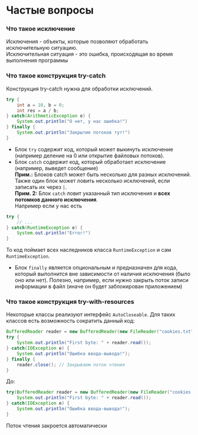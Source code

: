 # Частые вопросы

### Что такое исключение
Исключения - объекты, которые позволяют обработать исключительную ситуацию.  
Исключительная ситуация - это ошибка, происходящая во время выполнения программы

### Что такое конструкция try-catch
Конструкция try-catch нужна для обработки исключений.
```java
try {
    int a = 10, b = 0;
    int res = a / b;
} catch(ArithmeticException e) {
    System.out.println("О нет, у нас ошибка!")
} finally {
    System.out.println("Закрытие потоков тут!")
}
```
- Блок `try` содержит код, который может выкинуть исключение (например деление на 0 или
открытие файловых потоков).  
- Блок `catch` содержит код, который обработает исключение (например, выведет сообщение)  
**Прим.:** Блоков catch может быть несколько для разных исключений. Также один блок может
ловить несколько исключений, если записать их через `|`.  
**Прим. 2:** Блок `catch` ловит указанный тип исключения и **всех потомков данного исключения**.  
Например если у нас есть
```java
try {
    // ...
} catch(RuntimeException e) {
    System.out.println("Error!")
}
```
То код поймает всех наследников класса `RuntimeException` и сам `RuntimeException`.  
- Блок `finally` является опциональным и предназначен для кода, который выполнится вне зависимости
от наличия исключения (было оно или нет). Полезно, например, если нужно закрыть поток
записи информации в файл (иначе он будет заблокирован приложением)

### Что такое конструкция try-with-resources
Некоторые классы реализуют интерфейс `AutoCloseable`. Для таких классов есть возможность
сократить данный код:
```java
BufferedReader reader = new BufferedReader(new FileReader("cookies.txt"));
try {
    System.out.println("First byte: " + reader.read());
} catch(IOException e) {
    System.out.println("Ошибка ввода-вывода!");
} finally {
    reader.close(); // Закрываем поток чтения
}
```
До:
```java
try(BufferedReader reader = new BufferedReader(new FileReader("cookies.txt"))) {
    System.out.println("First byte: " + reader.read());
} catch(IOException e) {
    System.out.println("Ошибка ввода-вывода!");
}
```
Поток чтения закроется автоматически